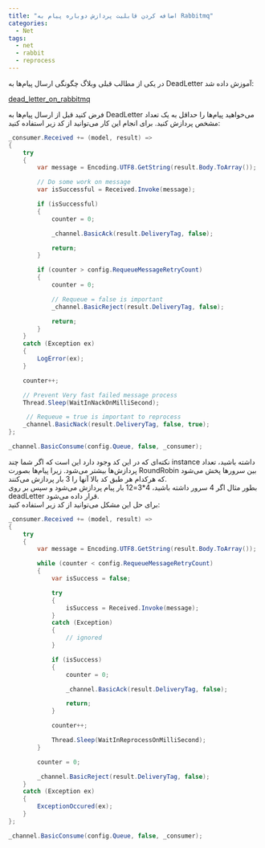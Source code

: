 ```yaml
---
title: "اضافه کردن قابلیت پردازش دوباره پیام به Rabbitmq"
categories:
  - Net
tags:
  - net
  - rabbit
  - reprocess
---
```


در یکی از مطالب قبلی وبلاگ چگونگی ارسال پیام‌ها به DeadLetter آموزش داده شد:  

[dead_letter_on_rabbitmq](https://blog.mhkarami97.ir/net/dead_letter_on_rabbitmq/)

فرض کنید قبل از ارسال پیام‌ها به DeadLetter می‌خواهید پیام‌ها را حداقل به یک تعداد مشخص پردازش کنید. برای انجام این کار می‌توانید از کد زیر استفاده کنید:  

```csharp
_consumer.Received += (model, result) =>
{
    try
    {
        var message = Encoding.UTF8.GetString(result.Body.ToArray());

        // Do some work on message
        var isSuccessful = Received.Invoke(message);

        if (isSuccessful)
        {
            counter = 0;

            _channel.BasicAck(result.DeliveryTag, false);

            return;
        }

        if (counter > config.RequeueMessageRetryCount)
        {
            counter = 0;

            // Requeue = false is important
            _channel.BasicReject(result.DeliveryTag, false);

            return;
        }
    }
    catch (Exception ex)
    {
        LogError(ex);
    }

    counter++;

    // Prevent Very fast failed message process
    Thread.Sleep(WaitInNackOnMilliSecond);

     // Requeue = true is important to reprocess
    _channel.BasicNack(result.DeliveryTag, false, true);
};

_channel.BasicConsume(config.Queue, false, _consumer);
```

نکته‌ای که در این کد وجود دارد این است که اگر شما چند instance داشته باشید، تعداد پردازش‌ها بیشتر می‌شود. زیرا پیام‌ها بصورت RoundRobin بین سرورها پخش می‌شود که هرکدام هر طبق کد بالا آنها را 3 بار پردازش می‌کنند.  
بطور مثال اگر 4 سرور داشته باشید، 4*3=12 بار پیام پردازش می‌شود و سپس بر روی deadLetter قرار داده می‌شود.  
برای حل این مشکل می‌توانید از کد زیر استفاده کنید:  

```csharp
_consumer.Received += (model, result) =>
{
    try
    {
        var message = Encoding.UTF8.GetString(result.Body.ToArray());

        while (counter < config.RequeueMessageRetryCount)
        {
            var isSuccess = false;

            try
            {
                isSuccess = Received.Invoke(message);
            }
            catch (Exception)
            {
                // ignored
            }

            if (isSuccess)
            {
                counter = 0;

                _channel.BasicAck(result.DeliveryTag, false);

                return;
            }

            counter++;

            Thread.Sleep(WaitInReprocessOnMilliSecond);
        }

        counter = 0;

        _channel.BasicReject(result.DeliveryTag, false);
    }
    catch (Exception ex)
    {
        ExceptionOccured(ex);
    }
};

_channel.BasicConsume(config.Queue, false, _consumer);
```